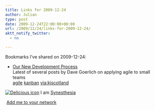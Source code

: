 ```yaml
---
title: Links for 2009-12-24
author: Julian
type: post
date: 2009-12-24T22:00:00+00:00
url: /2009/12/24/links-for-2009-12-24/
aktt_notify_twitter:
  - no

---
```

Bookmarks I&#8217;ve shared on 2009-12-24:

  * [Our New Development Process][1]  
    Latest of several posts by Dave Goerlich on applying agile to small teams  
    [agile][2] [kanban][3] [via:kjscotland][4] 

<p class="deliciouslink">
  <a href="https://del.icio.us/synesthesia" title="See all my bookmarks on del.icio.us"><img src="https://www.synesthesia.co.uk/images/deliciousicon.jpg" alt="Delicious icon" /></a>&nbsp;I am <a href="https://del.icio.us/synesthesia" title="See all my bookmarks on del.icio.us">Synesthesia</a>
</p>

<p class="deliciouslink">
  <a href="https://del.icio.us/network?add=synesthesia" title="Add me to your del.icio.us network"><img src="https://www.synesthesia.co.uk/images/add.gif" alt="" /></a>&nbsp;<a href="https://del.icio.us/network?add=synesthesia" title="Add me to your del.icio.us network">Add me to your network</a>
</p>

 [1]: https://www.designinginteractive.com/agile/our-new-development-process
 [2]: https://delicious.com/synesthesia/agile
 [3]: https://delicious.com/synesthesia/kanban
 [4]: https://delicious.com/synesthesia/via%3Akjscotland